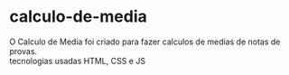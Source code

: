 # calculo-de-media

O Calculo de Media foi criado para fazer calculos de medias de notas de provas. <br>
tecnologias usadas HTML, CSS e JS
